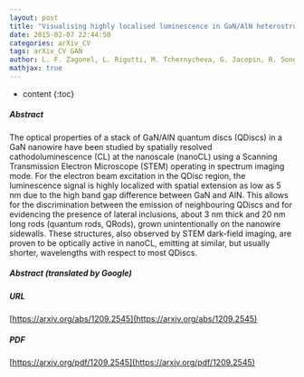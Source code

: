 ```yaml
---
layout: post
title: "Visualising highly localised luminescence in GaN/AlN heterostructures in nanowires"
date: 2015-02-07 22:44:50
categories: arXiv_CV
tags: arXiv_CV GAN
author: L. F. Zagonel, L. Rigutti, M. Tchernycheva, G. Jacopin, R. Songmuang, M. Kociak
mathjax: true
---
```


* content
{:toc}

##### Abstract
The optical properties of a stack of GaN/AlN quantum discs (QDiscs) in a GaN nanowire have been studied by spatially resolved cathodoluminescence (CL) at the nanoscale (nanoCL) using a Scanning Transmission Electron Microscope (STEM) operating in spectrum imaging mode. For the electron beam excitation in the QDisc region, the luminescence signal is highly localized with spatial extension as low as 5 nm due to the high band gap difference between GaN and AlN. This allows for the discrimination between the emission of neighbouring QDiscs and for evidencing the presence of lateral inclusions, about 3 nm thick and 20 nm long rods (quantum rods, QRods), grown unintentionally on the nanowire sidewalls. These structures, also observed by STEM dark-field imaging, are proven to be optically active in nanoCL, emitting at similar, but usually shorter, wavelengths with respect to most QDiscs.

##### Abstract (translated by Google)


##### URL
[https://arxiv.org/abs/1209.2545](https://arxiv.org/abs/1209.2545)

##### PDF
[https://arxiv.org/pdf/1209.2545](https://arxiv.org/pdf/1209.2545)

